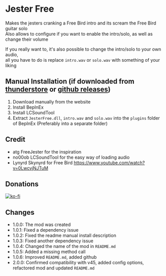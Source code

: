 # Jester Free
Makes the jesters cranking a Free Bird intro and its scream the Free Bird guitar solo<br>
Also allows to configure if you want to enable the intro/solo, as well as change their volume

If you really want to, it's also possible to change the intro/solo to your own audio,<br>
all you have to do is replace `intro.wav` or `solo.wav` with something of your liking

## Manual Installation (if downloaded from [thunderstore](https://thunderstore.io/c/lethal-company/p/AriDev/JesterFree/) or [github releases](https://github.com/AriDeve/JesterFree/releases))
1. Download manually from the website
2. Install BepInEx
3. Install LCSoundTool
4. Extract `JesterFree.dll`, `intro.wav` and `solo.wav` into the `plugins` folder of BepInEx (Preferably into a separate folder)

## Credit
- atg FreeJester for the inspiration
- no00ob LCSoundTool for the easy way of loading audio
- Lynyrd Skynyrd for Free Bird https://www.youtube.com/watch?v=0LwcvjNJTuM

## Donations
[![ko-fi](https://ko-fi.com/img/githubbutton_sm.svg)](https://ko-fi.com/F1F1RYF22)

## Changes
- 1.0.0: The mod was created
- 1.0.1: Fixed a dependency issue
- 1.0.2: Fixed the readme manual install description
- 1.0.3: Fixed another dependency issue
- 1.0.4: Changed the name of the mod in `README.md`
- 1.0.5: Added a missing method call
- 1.0.6: Improved `README.md`, added github
- 2.0.0: Confirmed compatibility with v45, added config options, refactored mod and updated `README.md`
